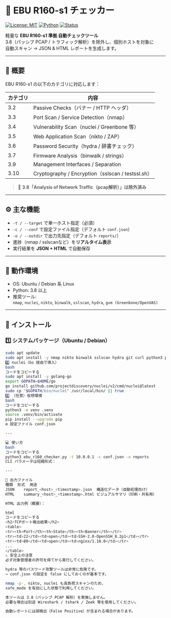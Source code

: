 # 🧩 EBU R160-s1 チェッカー

[![License: MIT](https://img.shields.io/badge/License-MIT-blue.svg)](./LICENSE)
[![Python](https://img.shields.io/badge/python-3.8%2B-blue)]()
[![Status](https://img.shields.io/badge/status-active-success)]()

軽量な **EBU R160-s1 準拠 自動チェックツール**  
3.8（パッシブ PCAP / トラフィック解析）を除外し、個別ホストを対象に  
自動スキャン → JSON & HTML レポートを生成します。

---

## 📘 概要

EBU R160-s1 の以下のカテゴリに対応します：

| カテゴリ | 内容 |
|-----------|------|
| 3.2 | Passive Checks（バナー / HTTP ヘッダ） |
| 3.3 | Port Scan / Service Detection（nmap） |
| 3.4 | Vulnerability Scan（nuclei / Greenbone 等） |
| 3.5 | Web Application Scan（nikto / ZAP） |
| 3.6 | Password Security（hydra / 辞書チェック） |
| 3.7 | Firmware Analysis（binwalk / strings） |
| 3.9 | Management Interfaces / Separation |
| 3.10 | Cryptography / Encryption（sslscan / testssl.sh） |

> 🛑 **3.8「Analysis of Network Traffic（pcap解析）」は除外済み**

---

## ⚙️ 主な機能

- `-t / --target` で単一ホスト指定（必須）
- `-c / --conf` で設定ファイル指定（デフォルト `conf.json`）
- `-o / --outdir` で出力先指定（デフォルト `reports/`）
- 進捗（nmap / sslscanなど）を**リアルタイム表示**
- 実行結果を **JSON + HTML** で自動保存

---

## 🧱 動作環境

- OS: Ubuntu / Debian 系 Linux  
- Python: 3.8 以上  
- 推奨ツール:  
  `nmap`, `nuclei`, `nikto`, `binwalk`, `sslscan`, `hydra`, `gvm (Greenbone/OpenVAS)`

---

## 🚀 インストール

### 1️⃣ システムパッケージ（Ubuntu / Debian）
```bash
sudo apt update
sudo apt install -y nmap nikto binwalk sslscan hydra git curl python3 python3-venv python3-pip
2️⃣ nuclei（Go 経由で導入）
bash
コードをコピーする
sudo apt install -y golang-go
export GOPATH=$HOME/go
go install github.com/projectdiscovery/nuclei/v2/cmd/nuclei@latest
sudo cp "$GOPATH/bin/nuclei" /usr/local/bin/ || true
3️⃣ （任意）仮想環境
bash
コードをコピーする
python3 -m venv .venv
source .venv/bin/activate
pip install --upgrade pip
⚙️ 設定ファイル conf.json

---

💻 使い方
bash
コードをコピーする
python3 ebu_r160_checker.py -t 10.0.0.1 -c conf.json -o reports
CLI パラメータは短縮形式：

---

📄 出力ファイル
種類	形式	用途
JSON	report_<host>_<timestamp>.json	構造化データ（自動処理向け）
HTML	summary_<host>_<timestamp>.html	ビジュアルサマリ（印刷・共有用）

HTML 出力例（概要）：

html
コードをコピーする
<h2>TCPポート検出結果</h2>
<table>
<tr><th>Port</th><th>State</th><th>Banner</th></tr>
<tr><td>22</td><td>open</td><td>SSH-2.0-OpenSSH_8.2p1</td></tr>
<tr><td>80</td><td>open</td><td>nginx/1.18.0</td></tr>
...
</table>
⚠️ 安全上の注意
必ず対象管理者の許可を得てから実行してください。

hydra 等のパスワード攻撃ツールは非常に危険です。
→ conf.json の設定を false にしておくのが基本です。

nmap -p-, nikto, nuclei も高負荷スキャンのため、
safe_mode を有効にした状態で利用してください。

本ツールは 3.8（パッシブ PCAP 解析）を実施しません。
必要な場合は別途 Wireshark / tshark / Zeek 等を使用してください。

自動レポートには誤検出（False Positive）が含まれる場合があります。